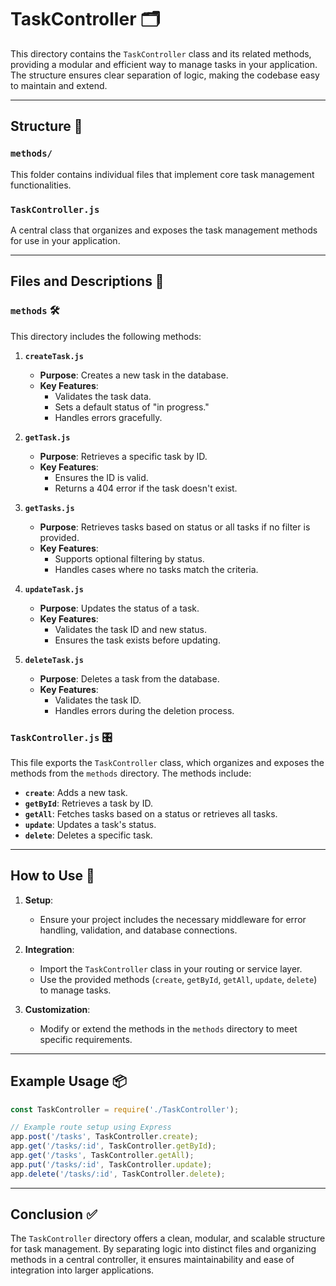 # TaskController 🗂️

This directory contains the `TaskController` class and its related methods, providing a modular and efficient way to manage tasks in your application. The structure ensures clear separation of logic, making the codebase easy to maintain and extend.

---

## Structure 📂

### `methods/`
This folder contains individual files that implement core task management functionalities.

### `TaskController.js`
A central class that organizes and exposes the task management methods for use in your application.

---

## Files and Descriptions 📃

### `methods` 🛠️
This directory includes the following methods:

1. **`createTask.js`**
   - **Purpose**: Creates a new task in the database.
   - **Key Features**:
     - Validates the task data.
     - Sets a default status of "in progress."
     - Handles errors gracefully.

2. **`getTask.js`**
   - **Purpose**: Retrieves a specific task by ID.
   - **Key Features**:
     - Ensures the ID is valid.
     - Returns a 404 error if the task doesn't exist.

3. **`getTasks.js`**
   - **Purpose**: Retrieves tasks based on status or all tasks if no filter is provided.
   - **Key Features**:
     - Supports optional filtering by status.
     - Handles cases where no tasks match the criteria.

4. **`updateTask.js`**
   - **Purpose**: Updates the status of a task.
   - **Key Features**:
     - Validates the task ID and new status.
     - Ensures the task exists before updating.

5. **`deleteTask.js`**
   - **Purpose**: Deletes a task from the database.
   - **Key Features**:
     - Validates the task ID.
     - Handles errors during the deletion process.

### `TaskController.js` 🎛️
This file exports the `TaskController` class, which organizes and exposes the methods from the `methods` directory. The methods include:

- **`create`**: Adds a new task.
- **`getById`**: Retrieves a task by ID.
- **`getAll`**: Fetches tasks based on a status or retrieves all tasks.
- **`update`**: Updates a task's status.
- **`delete`**: Deletes a specific task.

---

## How to Use 🚀

1. **Setup**:
   - Ensure your project includes the necessary middleware for error handling, validation, and database connections.

2. **Integration**:
   - Import the `TaskController` class in your routing or service layer.
   - Use the provided methods (`create`, `getById`, `getAll`, `update`, `delete`) to manage tasks.

3. **Customization**:
   - Modify or extend the methods in the `methods` directory to meet specific requirements.

---

## Example Usage 📦

```javascript
const TaskController = require('./TaskController');

// Example route setup using Express
app.post('/tasks', TaskController.create);
app.get('/tasks/:id', TaskController.getById);
app.get('/tasks', TaskController.getAll);
app.put('/tasks/:id', TaskController.update);
app.delete('/tasks/:id', TaskController.delete);
```

---

## Conclusion ✅

The `TaskController` directory offers a clean, modular, and scalable structure for task management. By separating logic into distinct files and organizing methods in a central controller, it ensures maintainability and ease of integration into larger applications.